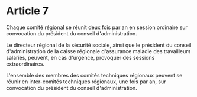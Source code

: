 # Article 7

Chaque comité régional se réunit deux fois par an en session ordinaire sur convocation du président du conseil d'administration.

Le directeur régional de la sécurité sociale, ainsi que le président du conseil d'administration de la caisse régionale d'assurance maladie des travailleurs salariés, peuvent, en cas d'urgence, provoquer des sessions extraordinaires.

L'ensemble des membres des comités techniques régionaux peuvent se réunir en inter-comités techniques régionaux, une fois par an, sur convocation du président du conseil d'administration.
